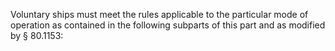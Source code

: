 Voluntary ships must meet the rules applicable to the particular mode of operation as contained in the following subparts of this part and as modified by § 80.1153:
                

